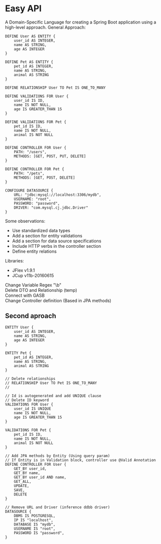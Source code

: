 # Easy API

A Domain-Specific Language for creating a Spring Boot application using a high-level approach.
General Approach:
```
DEFINE User AS ENTITY {
    user_id AS INTEGER,
    name AS STRING,
    age AS INTEGER
}

DEFINE Pet AS ENTITY {
    pet_id AS INTEGER,
    name AS STRING,
    animal AS STRING
}

DEFINE RELATIONSHIP User TO Pet IS ONE_TO_MANY

DEFINE VALIDATIONS FOR User {
    user_id IS ID,
    name IS NOT NULL,
    age IS GREATER_THAN 15
}

DEFINE VALIDATIONS FOR Pet {
    pet_id IS ID,
    name IS NOT NULL,
    animal IS NOT NULL
}

DEFINE CONTROLLER FOR User {
    PATH: "/users",
    METHODS: [GET, POST, PUT, DELETE]
}

DEFINE CONTROLLER FOR Pet {
    PATH: "/pets",
    METHODS: [GET, POST, DELETE]
}

CONFIGURE DATASOURCE {
    URL: "jdbc:mysql://localhost:3306/mydb",
    USERNAME: "root",
    PASSWORD: "password",
    DRIVER: "com.mysql.cj.jdbc.Driver"
}
```

Some observations: 
- Use standardized data types
- Add a section for entity validations
- Add a section for data source specifications
- Include HTTP verbs in the controller section
- Define entity relations

Libraries:
- JFlex v1.9.1
- JCup v11b-20160615

Change Variable Regex "\b" <br>
Delete DTO and Relationship (temp) <br>
Connect with GASB <br>
Change Controller definition (Based in JPA methods) <br>

## Second aproach
```
ENTITY User {
    user_id AS INTEGER,
    name AS STRING,
    age AS INTEGER
}

ENTITY Pet {
    pet_id AS INTEGER,
    name AS STRING,
    animal AS STRING
}

// Delete relationships
// RELATIONSHIP User TO Pet IS ONE_TO_MANY
//

// Id is autogenerated and add UNIQUE clause
// Delete ID keyword
VALIDATIONS FOR User {
    user_id IS UNIQUE
    name IS NOT NULL,
    age IS GREATER_THAN 15
}

VALIDATIONS FOR Pet {
    pet_id IS ID,
    name IS NOT NULL,
    animal IS NOT NULL
}

// Add JPA methods by Entity (Using query param)
// If Entity is in Validation block, controller use @Valid Annotation
DEFINE CONTROLLER FOR User {
    GET_BY user_id,
    GET_BY name,
    GET_BY user_id AND name,
    GET_ALL,
    UPDATE,
    SAVE,
    DELETE
}

// Remove URL and Driver (inference ddbb driver)
DATASOURCE {
    DBMS IS POSTGRESQL,
    IP IS "localhost",
    DATABASE IS "mydb",
    USERNAME IS "root",
    PASSWORD IS "password",
}
```

